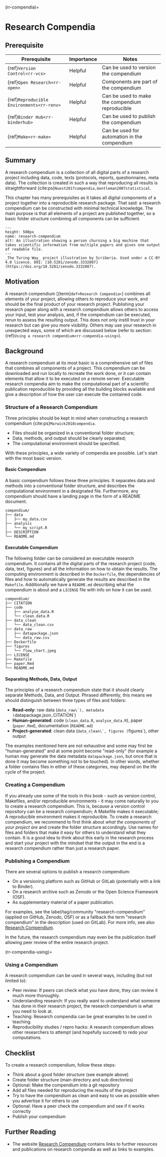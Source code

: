 (rr-compendia)=
# Research Compendia

## Prerequisite

| Prerequisite                                    | Importance | Notes                                           |
| ----------------------------------------------- | ---------- | ----------------------------------------------- |
| {ref}`Version Control<rr-vcs>`            | Helpful    | Can be used to version the compendium           |
| {ref}`Open Research<rr-open>`             | Helpful    | Components are part of the compendium           |
| {ref}`Reproducible Environments<rr-renv>` | Helpful    | Can be used to make the compendium reproducible |
| {ref}`Binder Hub<rr-binderhub>`           | Helpful    | Can be used to publish the compendium           |
| {ref}`Make<rr-make>`                      | Helpful    | Can be used for automation in the compendium    |

## Summary

A research compendium is a collection of all digital parts of a research project including data, code, texts (protocols, reports, questionnaires, meta data). The collection is created in such a way that reproducing all results is straightforward {cite:ps}`Nuest2017compendia,Gentleman2007statistical`.

This chapter has many prerequisites as it takes all digital components of a project together into a reproducible research package. That said: a research compendium can be constructed with minimal technical knowledge. The main purpose is that all elements of a project are published together, so a basic folder structure combining all components can be sufficient.

```{figure} ../figures/research-compendium.jpg
---
height: 500px
name: research-compendium
alt: An illustration showing a person churning a big machine that takes scientific information from multiple papers and gives one output of readable file.
---
_The Turing Way_ project illustration by Scriberia. Used under a CC-BY 4.0 licence. DOI: [10.5281/zenodo.3332807](https://doi.org/10.5281/zenodo.3332807).
```

## Motivation

A research compendium [{term}`def<Research Compendia>`] combines all elements of your project, allowing others to reproduce your work, and should be the final product of your research project. Publishing your research paper along with a research compendium allows others to access your input, test your analysis, and, if the compendium can be executed, rerun to assess the resulting output. This does not only instill trust in your research but can give you more visibility. Others may use your research in unexpected ways, some of which are discussed below (refer to section: {ref}`Using a research compendium<rr-compendia-using>`).

## Background

A research compendium at its most basic is a comprehensive set of files that combines all components of a project. This compendium can be downloaded and run locally to recreate the work done, or it can contain elements that allow it to be executed on a remote server. Executable research compendia aim to make the computational part of a scientific publication reproducible by providing all the building blocks available and give a description of how the user can execute the contained code.


### Structure of a Research Compendium

Three principles should be kept in mind when constructing a research compendium {cite:ps}`Marwick2018compendia`.

- Files should be organized in a conventional folder structure;
- Data, methods, and output should be clearly separated;
- The computational environment should be specified.

With these principles, a wide variety of compendia are possible. Let's start with the most basic version.


#### Basic Compendium

A basic compendium follows these three principles. It separates data and methods into a conventional folder structure, and describes the computational environment in a designated file. Furthermore, any compendium should have a landing page in the form of a README document.

```text
compendium/
├── data
│   ├── my_data.csv
├── analysis
│   └── my_script.R
├── DESCRIPTION
└── README.md
```

#### Executable Compendium

The following folder can be considered an executable research compendium. It contains all the digital parts of the research project (code, data, text, figures) and all the information on how to obtain the results. The computing environment is described in the `Dockerfile`, the dependencies of files and how to automatically generate the results are described in the `Makefile`. Additionally we have a `README.md` describing what the compendium is about and a `LICENSE` file with info on how it can be used.

```text
compendium/
├── CITATION
├── code
│   ├── analyse_data.R
│   └── clean_data.R
├── data_clean
│   └── data_clean.csv
├── data_raw
│   ├── datapackage.json
│   └── data_raw.csv
├── Dockerfile
├── figures
│   └── flow_chart.jpeg
├── LICENSE
├── Makefile
├── paper.Rmd
└── README.md
```

#### Separating Methods, Data, Output

The principles of a research compendium state that it should clearly separate Methods, Data, and Output. Phrased differently, this means we should distinguish between three types of files and folders:

- **Read-only**: raw data (``data_raw\`), metadata (``datapackage.json`,`CITATION`)
- **Human-generated**: code (`clean_data.R`, `analyse_data.R`), paper (`paper.Rmd`), documentation (`README.md`)
- **Project-generated**: clean data (``data_clean\`, figures (``figures\`), other output

The examples mentioned here are not exhaustive and some may first be "human-generated" and at some point become "read-only" (for example a human may generate the data metadata `datapackage.json`, but once that is done it may become something not to be touched). In other words, whether a folder contains files in either of these categories, may depend on the life cycle of the project.


### Creating a Compendium

If you already use some of the tools in this book - such as version control, Makefiles, and/or reproducible environments - it may come naturally to you to create a research compendium. This is, because a version control repository can be a research compendium; A Makefile makes it executable; A reproducible environment makes it reproducible. To create a research compendium, we recommend to first think about *what the components of your project are* and create the folder structure accordingly. Use names for files and folders that make it easy for others to understand what they contain. It is a good idea to think about this early in the research process and start your project with the mindset that the output in the end is a research compendium rather than just a research paper.


### Publishing a Compendium

There are several options to publish a research compendium:

- On a versioning platform such as GitHub or GitLab (potentially with a link to Binder).
- On a research archive such as Zenodo or the Open Science Framework (OSF).
- As supplementary material of a paper publication.

For examples, see the label/tag/community "research-compendium" (applied on GitHub, Zenodo, OSF) or as a fallback the term "research compendium" in the description (used on GitLab). For more info, see also [Research Compendium](https://research-compendium.science).

In the future, the research compendium may even be the publication itself allowing peer review of the entire research project.

(rr-compendia-using)=
### Using a Compendium

A research compendium can be used in several ways, including (but not limited to):

- Peer review: If peers can check what you have done, they can review it much more thoroughly.
- Understanding research: If you really want to understand what someone has done in their research project, the research compendium is what you need to look at.
- Teaching: Research compendia can be great examples to be used in teaching.
- Reproducibility studies / repro hacks: A research compendium allows other researchers to attempt (and hopefully succeed) to redo your computations.


## Checklist

To create a research compendium, follow these steps:

- Think about a good folder structure (see example above)
- Create folder structure (main directory and sub directories)
- Optional: Make the compendium into a git repository
- Add all files needed for reproducing the results of the project
- Try to have the compendium as clean and easy to use as possible when you advertise it for others to use
- Optional: Have a peer check the compendium and see if it works correctly
- Publish your compendium

## Further Reading

- The website [Research Compendium](https://research-compendium.science) contains links to further resources and publications on research compendia as well as links to examples.


<!---
> top 3/5 resources to read on this topic (if they weren't licensed so we could include them above already) at the top, maybe in their own box/in bold.
> less relevant/favourite resources in case someone wants to dig into this in detail
-->
